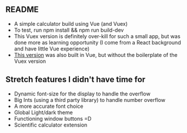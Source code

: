 ## README
- A simple calculator build using Vue (and Vuex)
- To test, run npm install && npm run build-dev
- This Vuex version is definitely over-kill for such a small app, but was done more as learning opportunity (I come from a React background and have little Vue experience)
- [This version](https://github.com/ramraphael/calculator-vue-vanilla) was also built in Vue, but without the boilerplate of the Vuex version

## Stretch features I didn't have time for
- Dynamic font-size for the display to handle the overflow
- Big Ints (using a third party library) to handle number overflow
- A more accurate font choice
- Global Light/dark theme
- Functioning window buttons =D
- Scientific calculator extension